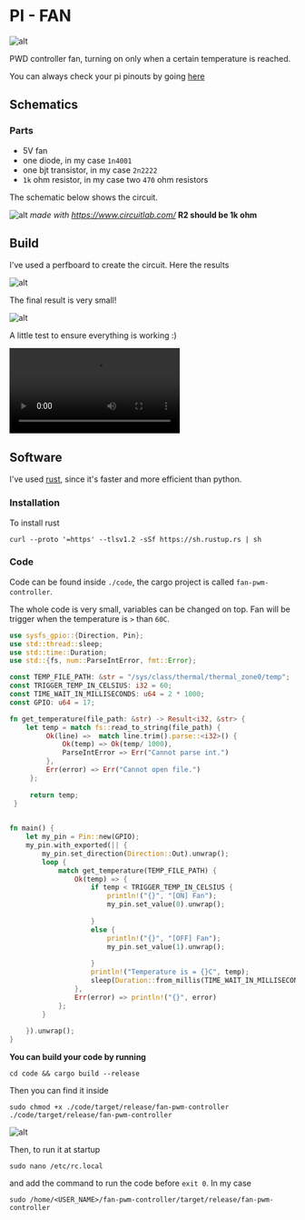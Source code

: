 # PI - FAN

![alt](./images/header.png)

PWD controller fan, turning on only when a certain temperature is reached.

You can always check your pi pinouts by going [here](https://pinout.xyz/)

## Schematics

### Parts

- 5V fan
- one diode, in my case `1n4001`
- one bjt transistor, in my case `2n2222`
- `1k` ohm resistor, in my case two `470` ohm resistors

The schematic below shows the circuit.

![alt](./images/schematics.png)
*made with https://www.circuitlab.com/*
**R2 should be 1k ohm**

## Build

I've used a perfboard to create the circuit. Here the results

![alt](./images/0.jpeg)

The final result is very small!

![alt](./images/1.jpeg)

A little test to ensure everything is working :) 

![alt](./images/test.mp4)

## Software

I've used [rust](https://www.rust-lang.org/tools/install), since it's faster and more efficient than python.

### Installation

To install rust

```
curl --proto '=https' --tlsv1.2 -sSf https://sh.rustup.rs | sh
```

### Code

Code can be found inside `./code`, the cargo project is called `fan-pwm-controller`.

The whole code is very small, variables can be changed on top. Fan will be trigger when the temperature is `>` than `60C`.

```rust
use sysfs_gpio::{Direction, Pin};
use std::thread::sleep;
use std::time::Duration;
use std::{fs, num::ParseIntError, fmt::Error};

const TEMP_FILE_PATH: &str = "/sys/class/thermal/thermal_zone0/temp";
const TRIGGER_TEMP_IN_CELSIUS: i32 = 60;
const TIME_WAIT_IN_MILLISECONDS: u64 = 2 * 1000;
const GPIO: u64 = 17;

fn get_temperature(file_path: &str) -> Result<i32, &str> {
    let temp = match fs::read_to_string(file_path) {
         Ok(line) =>  match line.trim().parse::<i32>() {
             Ok(temp) => Ok(temp/ 1000),
             ParseIntError => Err("Cannot parse int.")
         },
         Err(error) => Err("Cannot open file.")
     };
 
     return temp;
 }
 

fn main() {
    let my_pin = Pin::new(GPIO);
    my_pin.with_exported(|| {
        my_pin.set_direction(Direction::Out).unwrap();
        loop {
            match get_temperature(TEMP_FILE_PATH) {
                Ok(temp) => {
                    if temp < TRIGGER_TEMP_IN_CELSIUS { 
                        println!("{}", "[ON] Fan");
                        my_pin.set_value(0).unwrap();
    
                    }
                    else {
                        println!("{}", "[OFF] Fan");
                        my_pin.set_value(1).unwrap();
                
                    }
                    println!("Temperature is = {}C", temp);
                    sleep(Duration::from_millis(TIME_WAIT_IN_MILLISECONDS));
                },
                Err(error) => println!("{}", error)
            };
        }
     
    }).unwrap();
}
```

**You can build your code by running**

```
cd code && cargo build --release
```

Then you can find it inside

```
sudo chmod +x ./code/target/release/fan-pwm-controller
./code/target/release/fan-pwm-controller
```

![alt](./images/rust.png)

Then, to run it at startup

```
sudo nano /etc/rc.local

```

and add the command to run the code before `exit 0`. In my case

```
sudo /home/<USER_NAME>/fan-pwm-controller/target/release/fan-pwm-controller
```
